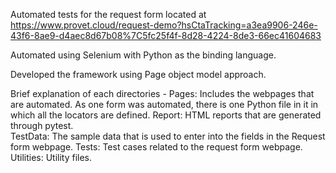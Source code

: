 Automated tests for the request form located at https://www.provet.cloud/request-demo?hsCtaTracking=a3ea9906-246e-43f6-8ae9-d4aec8d67b08%7C5fc25f4f-8d28-4224-8de3-66ec41604683

Automated using Selenium with Python as the binding language.

Developed the framework using Page object model approach.

Brief explanation of each directories -
Pages: Includes the webpages that are automated. As one form was automated, there is one Python file in it in which all the locators are defined.
Report: HTML reports that are generated through pytest.  
TestData: The sample data that is used to enter into the fields in the Request form webpage.
Tests: Test cases related to the request form webpage.
Utilities: Utility files.
